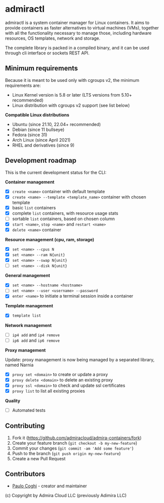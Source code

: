 # admiractl

admiractl is a system container manager for Linux containers. It aims to provide containers as faster alternatives to virtual machines (VMs), together with all the functionality necessary to manage those, including hardware resources, OS templates, network and storage.

The complete library is packed in a compiled binary, and it can be used through cli interface or sockets REST API.

## Minimum requirements

Because it is meant to be used only with cgroups v2, the minimum requirements are:

- Linux Kernel version is 5.8 or later (LTS versions from 5.10+ recommended)
- Linux distribution with cgroups v2 support (see list below)

**Compatible Linux distributions**

- Ubuntu (since 21.10, 22.04+ recommended)
- Debian (since 11 bullseye)
- Fedora (since 31)
- Arch Linux (since April 2021)
- RHEL and derivatives (since 9)

## Development roadmap

This is the current development status for the CLI:

**Container management**
- [x] `create <name>` container with default template
- [x] `create <name> --template <template_name>` container with chosen template
- [x] basic `list` containers
- [x] complete `list` containers, with resource usage stats
- [ ] sortable `list` containers, based on chosen column
- [x] `start <name>`, `stop <name>` and `restart <name>`
- [x] `delete <name>` container

**Resource management (cpu, ram, storage)**
- [x] `set <name> --cpus N`
- [x] `set <name> --ram N{unit}`
- [x] `set <name> --swap N{unit}`
- [ ] `set <name> --disk N{unit}`

**General management**
- [x] `set <name> --hostname <hostname>`
- [ ] `set <name> --user <username> --password`
- [x] `enter <name>` to initiate a terminal session inside a container

**Template management**
- [x] `template list`

**Network management**
- [ ] `ip4 add` and `ip4 remove`
- [ ] `ip6 add` and `ip6 remove`

**Proxy management**

Update: proxy management is now being managed by a separated library, named Narnia

- [x] `proxy set <domain>` to create or update a proxy
- [x] `proxy delete <domain>` to delete an existing proxy
- [x] `proxy ssl <domain>` to check and update ssl certificates
- [x] `proxy list` to list all existing proxies

**Quality**
- [ ] Automated tests

## Contributing

1. Fork it (<https://github.com/admiracloud/admira-containers/fork>)
2. Create your feature branch (`git checkout -b my-new-feature`)
3. Commit your changes (`git commit -am 'Add some feature'`)
4. Push to the branch (`git push origin my-new-feature`)
5. Create a new Pull Request

## Contributors

- [Paulo Coghi](https://github.com/paulocoghi) - creator and maintainer

(c) Copyright by Admira Cloud LLC (previously Adimira LLC)
